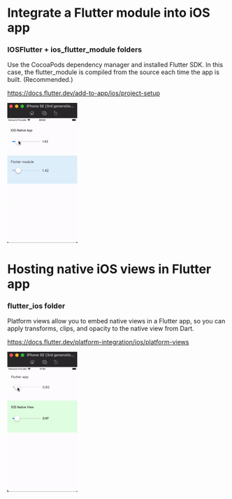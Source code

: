 
# Integrate a Flutter module into iOS app
### IOSFlutter + ios_flutter_module folders

Use the CocoaPods dependency manager and installed Flutter SDK. In this case, the flutter_module is compiled from the source each time the app is built. (Recommended.)

https://docs.flutter.dev/add-to-app/ios/project-setup

<img src="v1.gif" height="320"/>  

# Hosting native iOS views in Flutter app
### flutter_ios folder

Platform views allow you to embed native views in a Flutter app, so you can apply transforms, clips, and opacity to the native view from Dart.  

https://docs.flutter.dev/platform-integration/ios/platform-views

<img src="v2.gif" height="320"/>  